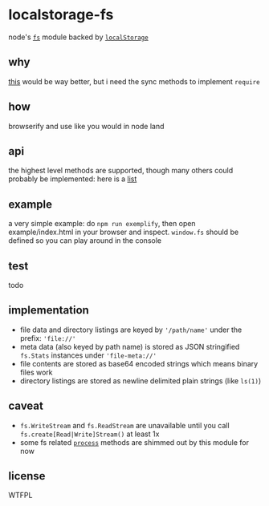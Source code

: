 # localstorage-fs
node's [`fs`](http://http://nodejs.org/api/fs.html) module backed by [`localStorage`](http://www.w3.org/TR/webstorage/#the-localstorage-attribute)

## why
[this](https://github.com/juliangruber/level-fs-browser) would be way better, but i need the sync methods to implement `require`

## how
browserify and use like you would in node land

## api
the highest level methods are supported, though many others could probably be implemented: here is a [list](https://github.com/jessetane/localstorage-fs/blob/master/index.js#L203)

## example
a very simple example: do `npm run exemplify`, then open example/index.html in your browser and inspect. `window.fs` should be defined so you can play around in the console

## test
todo

## implementation
* file data and directory listings are keyed by `'/path/name'` under the prefix: `'file://'`
* meta data (also keyed by path name) is stored as JSON stringified `fs.Stats` instances under `'file-meta://'`
* file contents are stored as base64 encoded strings which means binary files work
* directory listings are stored as newline delimited plain strings (like `ls(1)`)

## caveat
* `fs.WriteStream` and `fs.ReadStream` are unavailable until you call `fs.create[Read|Write]Stream()` at least 1x
* some fs related [`process`](https://github.com/jessetane/localstorage-fs/blob/master/index.js#L441) methods are shimmed out by this module for now

## license
WTFPL